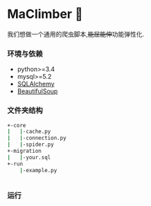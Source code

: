 # MaClimber :mountain_cableway:
我们想做一个通用的爬虫脚本,~~能屈能伸~~功能弹性化.
### 环境与依赖
* python>=3.4
* mysql>=5.2
* [SQLAlchemy](http://www.sqlalchemy.org/)
* [BeautifulSoup](https://www.crummy.com/software/BeautifulSoup/bs4/doc/)
### 文件夹结构
```bash
+-core
|   |-cache.py
|   |-connection.py
|   |-spider.py
+-migration
|   |-your.sql
+-run
    |-example.py
    
```
### 运行